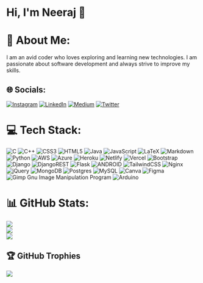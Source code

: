 # Hi, I'm Neeraj 👋
# 💫 About Me:
I am an avid coder who loves exploring and learning new technologies. I am passionate about software development and always strive to improve my skills.


## 🌐 Socials:
[![Instagram](https://img.shields.io/badge/Instagram-%23E4405F.svg?logo=Instagram&logoColor=white)](https://instagram.com/neeraj779_) [![LinkedIn](https://img.shields.io/badge/LinkedIn-%230077B5.svg?logo=linkedin&logoColor=white)](https://linkedin.com/in/neeraj779) [![Medium](https://img.shields.io/badge/Medium-12100E?logo=medium&logoColor=white)](https://medium.com/@neeraj779) [![Twitter](https://img.shields.io/badge/Twitter-%231DA1F2.svg?logo=Twitter&logoColor=white)](https://twitter.com/neeraj_779) 

# 💻 Tech Stack:
![C](https://img.shields.io/badge/c-%2300599C.svg?style=plastic&logo=c&logoColor=white) ![C++](https://img.shields.io/badge/c++-%2300599C.svg?style=plastic&logo=c%2B%2B&logoColor=white) ![CSS3](https://img.shields.io/badge/css3-%231572B6.svg?style=plastic&logo=css3&logoColor=white) ![HTML5](https://img.shields.io/badge/html5-%23E34F26.svg?style=plastic&logo=html5&logoColor=white) ![Java](https://img.shields.io/badge/java-%23ED8B00.svg?style=plastic&logo=java&logoColor=white) ![JavaScript](https://img.shields.io/badge/javascript-%23323330.svg?style=plastic&logo=javascript&logoColor=%23F7DF1E) ![LaTeX](https://img.shields.io/badge/latex-%23008080.svg?style=plastic&logo=latex&logoColor=white) ![Markdown](https://img.shields.io/badge/markdown-%23000000.svg?style=plastic&logo=markdown&logoColor=white) ![Python](https://img.shields.io/badge/python-3670A0?style=plastic&logo=python&logoColor=ffdd54) ![AWS](https://img.shields.io/badge/AWS-%23FF9900.svg?style=plastic&logo=amazon-aws&logoColor=white) ![Azure](https://img.shields.io/badge/azure-%230072C6.svg?style=plastic&logo=azure-devops&logoColor=white) ![Heroku](https://img.shields.io/badge/heroku-%23430098.svg?style=plastic&logo=heroku&logoColor=white) ![Netlify](https://img.shields.io/badge/netlify-%23000000.svg?style=plastic&logo=netlify&logoColor=#00C7B7) ![Vercel](https://img.shields.io/badge/vercel-%23000000.svg?style=plastic&logo=vercel&logoColor=white) ![Bootstrap](https://img.shields.io/badge/bootstrap-%23563D7C.svg?style=plastic&logo=bootstrap&logoColor=white) ![Django](https://img.shields.io/badge/django-%23092E20.svg?style=plastic&logo=django&logoColor=white) ![DjangoREST](https://img.shields.io/badge/DJANGO-REST-ff1709?style=plastic&logo=django&logoColor=white&color=ff1709&labelColor=gray) ![Flask](https://img.shields.io/badge/flask-%23000.svg?style=plastic&logo=flask&logoColor=white) ![ANDROID](https://img.shields.io/badge/android-%2320232a.svg?style=plastic&logo=android&logoColor=%a4c639) ![TailwindCSS](https://img.shields.io/badge/tailwindcss-%2338B2AC.svg?style=plastic&logo=tailwind-css&logoColor=white) ![Nginx](https://img.shields.io/badge/nginx-%23009639.svg?style=plastic&logo=nginx&logoColor=white) ![jQuery](https://img.shields.io/badge/jquery-%230769AD.svg?style=plastic&logo=jquery&logoColor=white) ![MongoDB](https://img.shields.io/badge/MongoDB-%234ea94b.svg?style=plastic&logo=mongodb&logoColor=white) ![Postgres](https://img.shields.io/badge/postgres-%23316192.svg?style=plastic&logo=postgresql&logoColor=white) ![MySQL](https://img.shields.io/badge/mysql-%2300f.svg?style=plastic&logo=mysql&logoColor=white) ![Canva](https://img.shields.io/badge/Canva-%2300C4CC.svg?style=plastic&logo=Canva&logoColor=white) 	![Figma](https://img.shields.io/badge/figma-%23F24E1E.svg?style=plastic&logo=figma&logoColor=white) ![Gimp Gnu Image Manipulation Program](https://img.shields.io/badge/Gimp-657D8B?style=plastic&logo=gimp&logoColor=FFFFFF) ![Arduino](https://img.shields.io/badge/-Arduino-00979D?style=plastic&logo=Arduino&logoColor=white)
# 📊 GitHub Stats:
![](https://github-readme-stats.vercel.app/api?username=neeraj779&theme=radical&hide_border=false&include_all_commits=true&count_private=true)<br/>
![](https://github-readme-streak-stats.herokuapp.com/?user=neeraj779&theme=radical&hide_border=false)<br/>
![](https://github-readme-stats.vercel.app/api/top-langs/?username=neeraj779&theme=radical&hide_border=false&include_all_commits=true&count_private=true&layout=compact)

## 🏆 GitHub Trophies
![](https://github-profile-trophy.vercel.app/?username=neeraj779&theme=radical&no-frame=false&no-bg=true&margin-w=4)

<!-- Proudly created with GPRM ( https://gprm.itsvg.in ) -->
